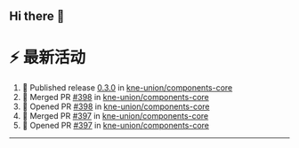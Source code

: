 ## Hi there 👋

<!--

**Here are some ideas to get you started:**

🙋‍♀️ A short introduction - what is your organization all about?
🌈 Contribution guidelines - how can the community get involved?
👩‍💻 Useful resources - where can the community find your docs? Is there anything else the community should know?
🍿 Fun facts - what does your team eat for breakfast?
🧙 Remember, you can do mighty things with the power of [Markdown](https://docs.github.com/github/writing-on-github/getting-started-with-writing-and-formatting-on-github/basic-writing-and-formatting-syntax)
-->


# ⚡ 最新活动

<!--START_SECTION:activity-->
1. 🚀 Published release [0.3.0](https://github.com/kne-union/components-core/releases/tag/0.3.0) in [kne-union/components-core](https://github.com/kne-union/components-core)
2. 🎉 Merged PR [#398](https://github.com/kne-union/components-core/pull/398) in [kne-union/components-core](https://github.com/kne-union/components-core)
3. 💪 Opened PR [#398](https://github.com/kne-union/components-core/pull/398) in [kne-union/components-core](https://github.com/kne-union/components-core)
4. 🎉 Merged PR [#397](https://github.com/kne-union/components-core/pull/397) in [kne-union/components-core](https://github.com/kne-union/components-core)
5. 💪 Opened PR [#397](https://github.com/kne-union/components-core/pull/397) in [kne-union/components-core](https://github.com/kne-union/components-core)
<!--END_SECTION:activity-->

---

